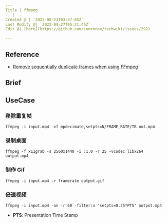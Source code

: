 ```yaml
---
Title | ffmpeg
-- | --
Created @ | `2022-08-23T03:37:05Z`
Last Modify @| `2022-09-27T05:21:45Z`
Edit @| [here](https://github.com/junxnone/techwiki/issues/292)

---
```

## Reference
- [Remove sequentially duplicate frames when using FFmpeg](https://stackoverflow.com/questions/37088517/remove-sequentially-duplicate-frames-when-using-ffmpeg)


## Brief


## UseCase

### 移除重复帧


```
ffmpeg -i input.mp4 -vf mpdecimate,setpts=N/FRAME_RATE/TB out.mp4
```

### 录制桌面

```
ffmpeg -f x11grab -s 2560x1440 -i :1.0 -r 25 -vcodec libx264 output.mp4
```

### 制作 Gif

```
ffmpeg -i input.mp4 -r framerate output.gif
```

### 倍速视频

```
ffmpeg -i input.mp4 -an -r 60 -filter:v "setpts=0.25*PTS" output.mp4
```
- **PTS**: Presentation Time Stamp

